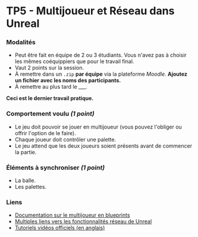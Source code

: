 # TP5 - Multijoueur et Réseau dans Unreal

### Modalités

 * Peut être fait en équipe de 2 ou 3 étudiants. Vous n'avez pas à choisir les mêmes coéquippiers que pour le travail final.
 * Vaut 2 points sur la session.
 * À remettre dans un `.zip` **par équipe** via la plateforme _Moodle_. **Ajoutez un fichier avec les noms des participants.**
 * À remettre au plus tard le ___.

**Ceci est le dernier travail pratique.**


### Comportement voulu _(1 point)_

 * Le jeu doit pouvoir se jouer en multijoueur (vous pouvez l'obliger ou offrir l'option de le faire).
 * Chaque joueur doit contrôler une palette.
 * Le jeu attend que les deux joueurs soient présents avant de commencer la partie.
 
### Éléments à synchroniser _(1 point)_

 * La balle.
 * Les palettes.
 
### Liens
 
 * [Documentation sur le multijoueur en blueprints](https://docs.unrealengine.com/en-us/Gameplay/Networking/Blueprints)
 * [Multiples liens vers les fonctionnalités réseau de Unreal](https://docs.unrealengine.com/en-us/Gameplay/Networking)
 * [Tutoriels vidéos officiels (en anglais)](https://www.youtube.com/watch?v=TbaOyvWfJE0&list=PLZlv_N0_O1gYwhBTjNLSFPRiBpwe5sTwc&index=1)

